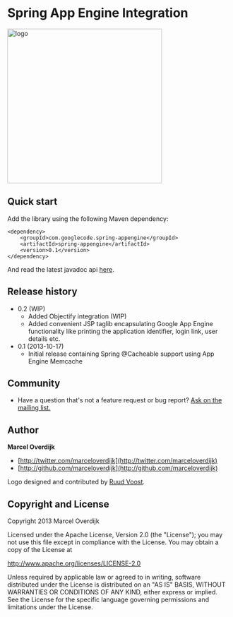 # Spring App Engine Integration

<img src="https://raw.github.com/marceloverdijk/spring-appengine/master/media/logos/logo.jpg" alt="logo" width="350" />

## Quick start

Add the library using the following Maven dependency:

    <dependency>
        <groupId>com.googlecode.spring-appengine</groupId>
        <artifactId>spring-appengine</artifactId>
        <version>0.1</version>
    </dependency>

And read the latest javadoc api [here](http://marceloverdijk.github.io/spring-appengine/docs/0.1/javadoc-api).

## Release history

* 0.2 (WIP)
    * Added Objectify integration (WIP)
    * Added convenient JSP taglib encapsulating Google App Engine functionality like printing the application identifier, login link, user details etc. 
* 0.1 (2013-10-17)
    * Initial release containing Spring @Cacheable support using App Engine Memcache

## Community

* Have a question that's not a feature request or bug report? [Ask on the mailing list.](http://groups.google.com/group/spring-appengine)

## Author

**Marcel Overdijk**

+ [http://twitter.com/marceloverdijk](http://twitter.com/marceloverdijk)
+ [http://github.com/marceloverdijk](http://github.com/marceloverdijk)

Logo designed and contributed by [Ruud Voost](http://www.ruudvoost.com).

## Copyright and License

Copyright 2013 Marcel Overdijk

Licensed under the Apache License, Version 2.0 (the "License");
you may not use this file except in compliance with the License.
You may obtain a copy of the License at

   http://www.apache.org/licenses/LICENSE-2.0

Unless required by applicable law or agreed to in writing, software
distributed under the License is distributed on an "AS IS" BASIS,
WITHOUT WARRANTIES OR CONDITIONS OF ANY KIND, either express or implied.
See the License for the specific language governing permissions and
limitations under the License.
